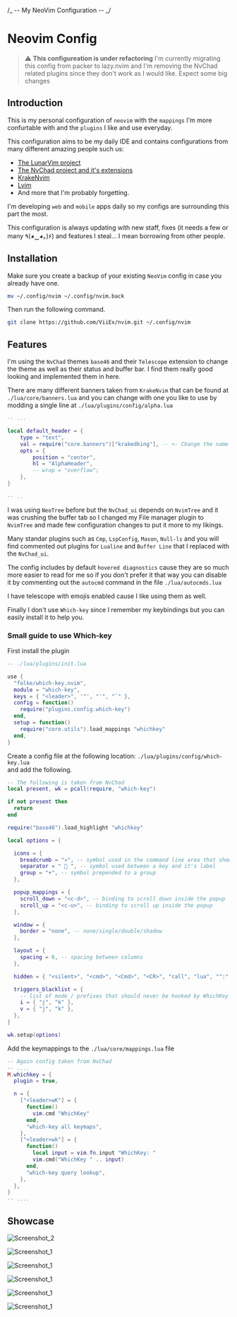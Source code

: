 /_ -- My NeoVim Configuration -- _/

# Neovim Config

> :warning: **This configureation is under refactoring**
> I'm currently migrating this config from packer to lazy.nvim
> and I'm removing the NvChad related plugins since they don't
> work as I would like.
> Expect some big changes

## Introduction

This is my personal configuration of `neovim` with the `mappings` I'm more confurtable with
and the `plugins` I like and use everyday.

This configuration aims to be my daily IDE and contains configurations from many different amazing people such us:

- [The LunarVim project](https://github.com/LunarVim/LunarVim)
- [The NvChad project and it's extensions](https://github.com/NvChad/NvChad)
- [KrakeNvim](https://github.com/dharmx/nvim)
- [Lvim](https://github.com/lvim-tech/lvim)
- And more that I'm probably forgetting.

I'm developing `web` and `mobile` apps daily so my configs are surrounding this part the most.

This configuration is always updating with new staff, fixes (it needs a few or many ٩(◕‿◕｡)۶) and features I steal... I mean borrowing from other people.

## Installation

Make sure you create a backup of your existing `NeoVim` config in case you already have one.

```sh
mv ~/.config/nvim ~/.config/nvim.back
```

Then run the following command.

```sh
git clone https://github.com/ViiEx/nvim.git ~/.config/nvim
```

## Features

I'm using the `NvChad` themes `base46` and their `Telescope` extension to change the theme as well as their status and buffer bar. I find them really good looking and implemented them in here.

There are many different banners taken from `KrakeNvim` that can be found at `./lua/core/banners.lua` and you can change with one you like to use by modding a single line at `./lua/plugins/config/alpha.lua`

```lua
-- ...

local default_header = {
	type = "text",
	val = require("core.banners")["krakedking"], -- <- Change the name here.
	opts = {
		position = "center",
		hl = "AlphaHeader",
		-- wrap = "overflow";
	},
}

-- ..
```

<!-- I'm using `NeoTree` instaed of the `NvimTree` cause I find it really fancy and of course `ToggleTerm` for the terminals. -->

I was using `NeoTree` before but the `NvChad_ui` depends on `NvimTree` and it was crushing the buffer tab so I changed my File manager plugin to `NvimTree` and made few configuration changes to put it more to my likings.

Many standar plugins such as `Cmp`, `LspConfig`, `Mason`, `Null-ls` and you will find commented out plugins for `Lualine` and `Buffer Line` that I replaced with the `NvChad_ui`.

The config includes by default `hovered diagnostics` cause they are so much more easier to read for me
so if you don't prefer it that way you can disable it
by commenting out the `autocmd` command in the file `./lua/autocmds.lua`

I have telescope with emojis enabled cause I like using them as well.

Finally I don't use `Which-key` since I remember my keybindings but you can easily install it to help you.

### Small guide to use Which-key

First install the plugin

```lua
-- ./lua/plugins/init.lua

use {
  "folke/which-key.nvim",
  module = "which-key",
  keys = { "<leader>", '"', "'", "`" },
  config = function()
    require("plugins.config.which-key")
  end,
  setup = function()
    require("core.utils").load_mappings "whichkey"
  end,
}

```

Create a config file at the following location: `./lua/plugins/config/which-key.lua` \
and add the following.

```lua
-- The following is taken from NvChad
local present, wk = pcall(require, "which-key")

if not present then
  return
end

require("base46").load_highlight "whichkey"

local options = {

  icons = {
    breadcrumb = "»", -- symbol used in the command line area that shows your active key combo
    separator = "  ", -- symbol used between a key and it's label
    group = "+", -- symbol prepended to a group
  },

  popup_mappings = {
    scroll_down = "<c-d>", -- binding to scroll down inside the popup
    scroll_up = "<c-u>", -- binding to scroll up inside the popup
  },

  window = {
    border = "none", -- none/single/double/shadow
  },

  layout = {
    spacing = 6, -- spacing between columns
  },

  hidden = { "<silent>", "<cmd>", "<Cmd>", "<CR>", "call", "lua", "^:", "^ " },

  triggers_blacklist = {
    -- list of mode / prefixes that should never be hooked by WhichKey
    i = { "j", "k" },
    v = { "j", "k" },
  },
}

wk.setup(options)
```

Add the keymappings to the `./lua/core/mappings.lua` file

```lua
-- Again config taken from NvChad
-- ....
M.whichkey = {
  plugin = true,

  n = {
    ["<leader>wK"] = {
      function()
        vim.cmd "WhichKey"
      end,
      "which-key all keymaps",
    },
    ["<leader>wk"] = {
      function()
        local input = vim.fn.input "WhichKey: "
        vim.cmd("WhichKey " .. input)
      end,
      "which-key query lookup",
    },
  },
}
-- ....
```

## Showcase

![Screenshot_2](./assets/Screenshot_2022-12-09-22-21-58_3840x3600.png)

![Screenshot_1](./assets/Screenshot_2022-12-10-12-27-51_3840x3600.png)

![Screenshot_1](./assets/Screenshot_2022-12-09-22-23-24_3840x3600.png)

![Screenshot_1](./assets/Screenshot_2022-12-09-22-23-47_3840x3600.png)

![Screenshot_1](./assets/Screenshot_2022-12-09-22-24-41_3840x3600.png)

![Screenshot_1](./assets/Screenshot_2022-12-09-22-25-23_3840x3600.png)
